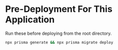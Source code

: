 # Pre-Deployment For This Application

Run these before deploying from the root directory.

```bash
npx prisma generate && npx prisma migrate deploy
```
